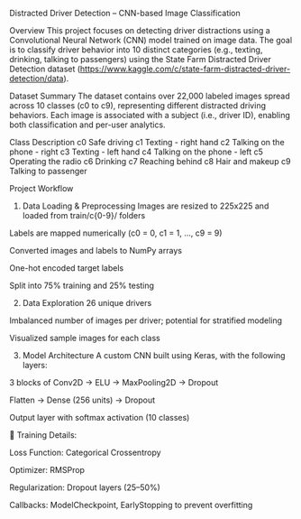 Distracted Driver Detection – CNN-based Image Classification

Overview
This project focuses on detecting driver distractions using a Convolutional Neural Network (CNN) model trained on image data. The goal is to classify driver behavior into 10 distinct categories (e.g., texting, drinking, talking to passengers) using the State Farm Distracted Driver Detection dataset (https://www.kaggle.com/c/state-farm-distracted-driver-detection/data).

Dataset Summary
The dataset contains over 22,000 labeled images spread across 10 classes (c0 to c9), representing different distracted driving behaviors. Each image is associated with a subject (i.e., driver ID), enabling both classification and per-user analytics.


Class	Description
c0	Safe driving
c1	Texting - right hand
c2	Talking on the phone - right
c3	Texting - left hand
c4	Talking on the phone - left
c5	Operating the radio
c6	Drinking
c7	Reaching behind
c8	Hair and makeup
c9	Talking to passenger

Project Workflow
1. Data Loading & Preprocessing
Images are resized to 225x225 and loaded from train/c{0-9}/ folders

Labels are mapped numerically (c0 = 0, c1 = 1, ..., c9 = 9)

Converted images and labels to NumPy arrays

One-hot encoded target labels

Split into 75% training and 25% testing

2. Data Exploration
26 unique drivers

Imbalanced number of images per driver; potential for stratified modeling

Visualized sample images for each class

3. Model Architecture
A custom CNN built using Keras, with the following layers:

3 blocks of Conv2D → ELU → MaxPooling2D → Dropout

Flatten → Dense (256 units) → Dropout

Output layer with softmax activation (10 classes)

🔧 Training Details:

Loss Function: Categorical Crossentropy

Optimizer: RMSProp

Regularization: Dropout layers (25–50%)

Callbacks: ModelCheckpoint, EarlyStopping to prevent overfitting